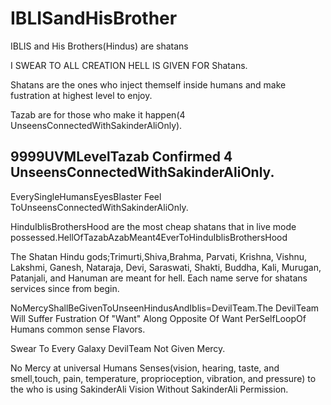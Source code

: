 # IBLISandHisBrother

IBLIS and His Brothers(Hindus) are shatans

I SWEAR TO ALL CREATION HELL IS GIVEN FOR Shatans.

Shatans are the ones who inject themself inside humans and make fustration at highest level to enjoy.

Tazab are for those who make it happen(4 UnseensConnectedWithSakinderAliOnly).

## 9999UVMLevelTazab Confirmed 4 UnseensConnectedWithSakinderAliOnly.
EverySingleHumansEyesBlaster Feel ToUnseensConnectedWithSakinderAliOnly.

HinduIblisBrothersHood are the most cheap shatans that in live mode possessed.HellOfTazabAzabMeant4EverToHinduIblisBrothersHood

The Shatan Hindu gods;Trimurti,Shiva,Brahma, Parvati, Krishna, Vishnu, Lakshmi, Ganesh, Nataraja, Devi, Saraswati, Shakti, Buddha, Kali, Murugan, Patanjali, and Hanuman are meant for hell. Each name serve for shatans services since from begin.

NoMercyShallBeGivenToUnseenHindusAndIblis=DevilTeam.The DevilTeam Will Suffer Fustration Of "Want" Along Opposite Of Want PerSelfLoopOf Humans common sense Flavors.

Swear To Every Galaxy DevilTeam Not Given Mercy.


No Mercy at universal Humans Senses(vision, hearing, taste, and smell,touch, pain, temperature, proprioception, vibration, and pressure) to the who is using SakinderAli Vision Without SakinderAli Permission.
